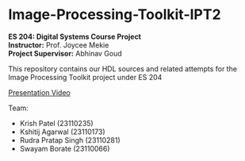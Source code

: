 # Image-Processing-Toolkit-IPT2

**ES 204: Digital Systems Course Project** </br>
**Instructor:** Prof. Joycee Mekie</br>
**Project Supervisor:** Abhinav Goud</br>


This repository contains our HDL sources and related attempts for the Image Processing Toolkit project under ES 204

[Presentation Video](https://iitgnacin-my.sharepoint.com/:v:/g/personal/23110235_iitgn_ac_in/EeJDMtfDzz5BoWzdD0xFGr0BaWJ4S9Mznzy35i6VOBUMnQ?e=29h3d7)

Team:</br>
- Krish Patel (23110235)</br>
- Kshitij Agarwal (23110173)</br>
- Rudra Pratap Singh (23110281)</br>
- Swayam Borate (23110066)
